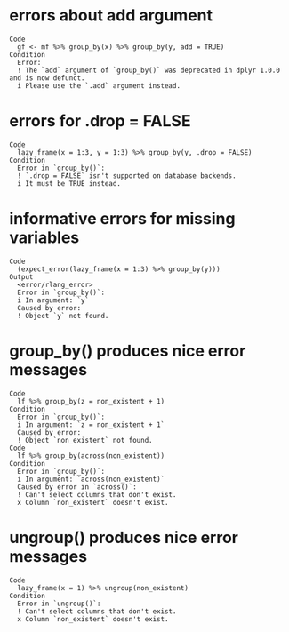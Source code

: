 # errors about add argument 

    Code
      gf <- mf %>% group_by(x) %>% group_by(y, add = TRUE)
    Condition
      Error:
      ! The `add` argument of `group_by()` was deprecated in dplyr 1.0.0 and is now defunct.
      i Please use the `.add` argument instead.

# errors for .drop = FALSE

    Code
      lazy_frame(x = 1:3, y = 1:3) %>% group_by(y, .drop = FALSE)
    Condition
      Error in `group_by()`:
      ! `.drop = FALSE` isn't supported on database backends.
      i It must be TRUE instead.

# informative errors for missing variables

    Code
      (expect_error(lazy_frame(x = 1:3) %>% group_by(y)))
    Output
      <error/rlang_error>
      Error in `group_by()`:
      i In argument: `y`
      Caused by error:
      ! Object `y` not found.

# group_by() produces nice error messages

    Code
      lf %>% group_by(z = non_existent + 1)
    Condition
      Error in `group_by()`:
      i In argument: `z = non_existent + 1`
      Caused by error:
      ! Object `non_existent` not found.
    Code
      lf %>% group_by(across(non_existent))
    Condition
      Error in `group_by()`:
      i In argument: `across(non_existent)`
      Caused by error in `across()`:
      ! Can't select columns that don't exist.
      x Column `non_existent` doesn't exist.

# ungroup() produces nice error messages

    Code
      lazy_frame(x = 1) %>% ungroup(non_existent)
    Condition
      Error in `ungroup()`:
      ! Can't select columns that don't exist.
      x Column `non_existent` doesn't exist.

